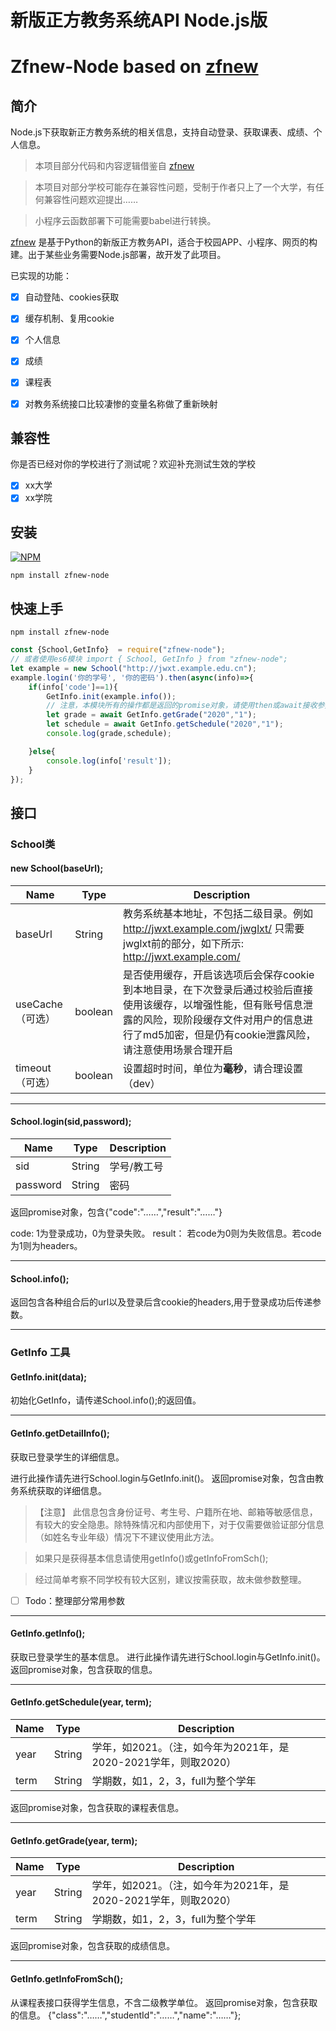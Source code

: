 # 新版正方教务系统API Node.js版
# Zfnew-Node based on [zfnew](https://github.com/NeroAsmarr/zfnew)

##  简介
Node.js下获取新正方教务系统的相关信息，支持自动登录、获取课表、成绩、个人信息。

> 本项目部分代码和内容逻辑借鉴自 [zfnew](https://github.com/NeroAsmarr/zfnew) 

> 本项目对部分学校可能存在兼容性问题，受制于作者只上了一个大学，有任何兼容性问题欢迎提出……

> 小程序云函数部署下可能需要babel进行转换。

[zfnew](https://github.com/NeroAsmarr/zfnew) 是基于Python的新版正方教务API，适合于校园APP、小程序、网页的构建。出于某些业务需要Node.js部署，故开发了此项目。

已实现的功能：

- [x] 自动登陆、cookies获取

- [x] 缓存机制、复用cookie

- [x] 个人信息

- [x] 成绩

- [x] 课程表

- [x] 对教务系统接口比较凄惨的变量名称做了重新映射

## 兼容性
你是否已经对你的学校进行了测试呢？欢迎补充测试生效的学校
- [x] xx大学
- [x] xx学院  

## 安装
[![NPM](https://nodei.co/npm/zfnew-node.png)](https://nodei.co/npm/zfnew-node/)
```
npm install zfnew-node
```

## 快速上手
```
npm install zfnew-node
```

```javascript
const {School,GetInfo}  = require("zfnew-node");
// 或者使用es6模块 import { School, GetInfo } from "zfnew-node";
let example = new School("http://jwxt.example.edu.cn");
example.login('你的学号', '你的密码').then(async(info)=>{
    if(info['code']==1){
        GetInfo.init(example.info());  
        // 注意，本模块所有的操作都是返回的promise对象，请使用then或await接收参数后进行处理。
        let grade = await GetInfo.getGrade("2020","1");
        let schedule = await GetInfo.getSchedule("2020","1");
        console.log(grade,schedule);

    }else{
        console.log(info['result']);
    }
});
```

## 接口

### School类

#### new School(baseUrl);
| Name             | Type    | Description                                                                                                                                                                                                         |
| ---------------- | ------- | ------------------------------------------------------------------------------------------------------------------------------------------------------------------------------------------------------------------- |
| baseUrl          | String  | 教务系统基本地址，不包括二级目录。例如 http://jwxt.example.com/jwglxt/ 只需要jwglxt前的部分，如下所示: http://jwxt.example.com/                                                                                     |
| useCache（可选） | boolean | 是否使用缓存，开启该选项后会保存cookie到本地目录，在下次登录后通过校验后直接使用该缓存，以增强性能，但有账号信息泄露的风险，现阶段缓存文件对用户的信息进行了md5加密，但是仍有cookie泄露风险，请注意使用场景合理开启 |
| timeout（可选）  | boolean | 设置超时时间，单位为**毫秒**，请合理设置（dev）                                                                                                                                                                     |
---

#### School.login(sid,password);
| Name     | Type   | Description |
| -------- | ------ | ----------- |
| sid      | String | 学号/教工号 |
| password | String | 密码        |


返回promise对象，包含{"code":"……","result":"……"} 

code: 1为登录成功，0为登录失败。 
result： 若code为0则为失败信息。若code为1则为headers。

---


#### School&#46;info();
返回包含各种组合后的url以及登录后含cookie的headers,用于登录成功后传递参数。


---


### GetInfo 工具
#### GetInfo.init(data);
初始化GetInfo，请传递School&#46;info();的返回值。

---


#### GetInfo.getDetailInfo();
获取已登录学生的详细信息。

进行此操作请先进行School.login与GetInfo.init()。
返回promise对象，包含由教务系统获取的详细信息。
  
>【注意】 此信息包含身份证号、考生号、户籍所在地、邮箱等敏感信息，有较大的安全隐患。除特殊情况和内部使用下，对于仅需要做验证部分信息（如姓名专业年级）情况下不建议使用此方法。

> 如果只是获得基本信息请使用getInfo()或getInfoFromSch();

> 经过简单考察不同学校有较大区别，建议按需获取，故未做参数整理。

* [ ] Todo：整理部分常用参数

---

#### GetInfo.getInfo();
获取已登录学生的基本信息。
进行此操作请先进行School.login与GetInfo.init()。
返回promise对象，包含获取的信息。

---


#### GetInfo.getSchedule(year, term);
| Name | Type   | Description                                                     |
| ---- | ------ | --------------------------------------------------------------- |
| year | String | 学年，如2021。（注，如今年为2021年，是2020-2021学年，则取2020） |
| term | String | 学期数，如1，2，3，full为整个学年                               |

返回promise对象，包含获取的课程表信息。

---

#### GetInfo.getGrade(year, term);
| Name | Type   | Description                                                     |
| ---- | ------ | --------------------------------------------------------------- |
| year | String | 学年，如2021。（注，如今年为2021年，是2020-2021学年，则取2020） |
| term | String | 学期数，如1，2，3，full为整个学年                               |

返回promise对象，包含获取的成绩信息。

---


#### GetInfo.getInfoFromSch();
从课程表接口获得学生信息，不含二级教学单位。
返回promise对象，包含获取的信息。 {"class":"……","studentId":"……","name":"……"}; 
